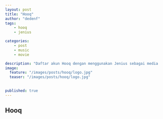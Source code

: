 ```yaml
---
layout: post
title: "Hooq"
author: "dedenf"
tags:
    - hooq
    - jenius

categories: 
    - post
    - music
    - movie

description: "Daftar akun Hooq dengan menggunakan Jenius sebagai media pembayaran, pakai Hooq? Jeniusin aja!"
image:
  feature: "/images/posts/hooq/logo.jpg"
  teaser: "/images/posts/hooq/logo.jpg"
  
  
published: true
---
```


## Hooq